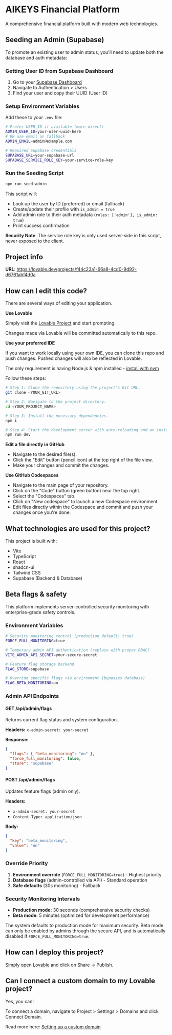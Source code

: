 # AIKEYS Financial Platform

A comprehensive financial platform built with modern web technologies.

## Seeding an Admin (Supabase)

To promote an existing user to admin status, you'll need to update both the database and auth metadata:

### Getting User ID from Supabase Dashboard

1. Go to your [Supabase Dashboard](https://supabase.com/dashboard)
2. Navigate to Authentication > Users
3. Find your user and copy their UUID (User ID)

### Setup Environment Variables

Add these to your `.env` file:

```bash
# Prefer USER_ID if available (more direct)
ADMIN_USER_ID=your-user-uuid-here
# OR use email as fallback
ADMIN_EMAIL=admin@example.com

# Required Supabase credentials
SUPABASE_URL=your-supabase-url
SUPABASE_SERVICE_ROLE_KEY=your-service-role-key
```

### Run the Seeding Script

```bash
npm run seed:admin
```

This script will:
- Look up the user by ID (preferred) or email (fallback)
- Create/update their profile with `is_admin = true`
- Add admin role to their auth metadata (`roles: ['admin'], is_admin: true`)
- Print success confirmation

**Security Note**: The service role key is only used server-side in this script, never exposed to the client.

## Project info

**URL**: https://lovable.dev/projects/f44c23a1-66a8-4cd0-9d92-d6761abf4d0a

## How can I edit this code?

There are several ways of editing your application.

**Use Lovable**

Simply visit the [Lovable Project](https://lovable.dev/projects/f44c23a1-66a8-4cd0-9d92-d6761abf4d0a) and start prompting.

Changes made via Lovable will be committed automatically to this repo.

**Use your preferred IDE**

If you want to work locally using your own IDE, you can clone this repo and push changes. Pushed changes will also be reflected in Lovable.

The only requirement is having Node.js & npm installed - [install with nvm](https://github.com/nvm-sh/nvm#installing-and-updating)

Follow these steps:

```sh
# Step 1: Clone the repository using the project's Git URL.
git clone <YOUR_GIT_URL>

# Step 2: Navigate to the project directory.
cd <YOUR_PROJECT_NAME>

# Step 3: Install the necessary dependencies.
npm i

# Step 4: Start the development server with auto-reloading and an instant preview.
npm run dev
```

**Edit a file directly in GitHub**

- Navigate to the desired file(s).
- Click the "Edit" button (pencil icon) at the top right of the file view.
- Make your changes and commit the changes.

**Use GitHub Codespaces**

- Navigate to the main page of your repository.
- Click on the "Code" button (green button) near the top right.
- Select the "Codespaces" tab.
- Click on "New codespace" to launch a new Codespace environment.
- Edit files directly within the Codespace and commit and push your changes once you're done.

## What technologies are used for this project?

This project is built with:

- Vite
- TypeScript
- React
- shadcn-ui
- Tailwind CSS
- Supabase (Backend & Database)

## Beta flags & safety

This platform implements server-controlled security monitoring with enterprise-grade safety controls.

### Environment Variables

```bash
# Security monitoring control (production default: true)
FORCE_FULL_MONITORING=true

# Temporary admin API authentication (replace with proper RBAC)
VITE_ADMIN_API_SECRET=your-secure-secret

# Feature flag storage backend
FLAG_STORE=supabase

# Override specific flags via environment (bypasses database)
FLAG_BETA_MONITORING=on
```

### Admin API Endpoints

#### GET /api/admin/flags
Returns current flag status and system configuration.

**Headers:** `x-admin-secret: your-secret`

**Response:**
```json
{
  "flags": { "beta_monitoring": "on" },
  "force_full_monitoring": false,
  "store": "supabase"
}
```

#### POST /api/admin/flags  
Updates feature flags (admin only).

**Headers:** 
- `x-admin-secret: your-secret`
- `Content-Type: application/json`

**Body:**
```json
{
  "key": "beta_monitoring",
  "value": "on"
}
```

### Override Priority

1. **Environment override** (`FORCE_FULL_MONITORING=true`) - Highest priority
2. **Database flags** (admin-controlled via API) - Standard operation  
3. **Safe defaults** (30s monitoring) - Fallback

### Security Monitoring Intervals

- **Production mode:** 30 seconds (comprehensive security checks)
- **Beta mode:** 5 minutes (optimized for development performance)

The system defaults to production mode for maximum security. Beta mode can only be enabled by admins through the secure API, and is automatically disabled if `FORCE_FULL_MONITORING=true`.

## How can I deploy this project?

Simply open [Lovable](https://lovable.dev/projects/f44c23a1-66a8-4cd0-9d92-d6761abf4d0a) and click on Share -> Publish.

## Can I connect a custom domain to my Lovable project?

Yes, you can!

To connect a domain, navigate to Project > Settings > Domains and click Connect Domain.

Read more here: [Setting up a custom domain](https://docs.lovable.dev/tips-tricks/custom-domain#step-by-step-guide)
